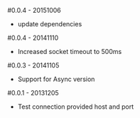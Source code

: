 #0.0.4 - 20151006
 - update dependencies

#0.0.4 - 20141110

- Increased socket timeout to 500ms

#0.0.3 - 20141105

- Support for Async version

#0.0.1 - 20131205

- Test connection provided host and port